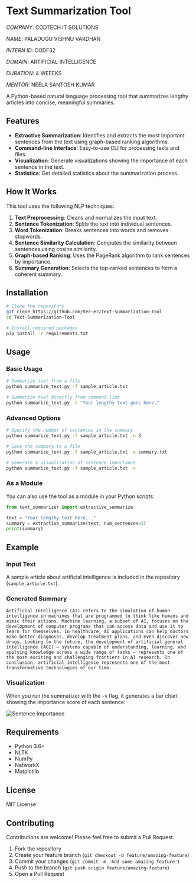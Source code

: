 # Text Summarization Tool

*COMPANY*: CODTECH IT SOLUTIONS

*NAME*: PALADUGU VISHNU VARDHAN

*INTERN ID*: CODF32

*DOMAIN*: ARTIFICIAL INTELLIGENCE 

*DURATION*: 4 WEEEKS

*MENTOR*: NEELA SANTOSH KUMAR




A Python-based natural language processing tool that summarizes lengthy articles into concise, meaningful summaries.

## Features

- **Extractive Summarization**: Identifies and extracts the most important sentences from the text using graph-based ranking algorithms.
- **Command-line Interface**: Easy-to-use CLI for processing texts and files.
- **Visualization**: Generate visualizations showing the importance of each sentence in the text.
- **Statistics**: Get detailed statistics about the summarization process.

## How It Works

This tool uses the following NLP techniques:

1. **Text Preprocessing**: Cleans and normalizes the input text.
2. **Sentence Tokenization**: Splits the text into individual sentences.
3. **Word Tokenization**: Breaks sentences into words and removes stopwords.
4. **Sentence Similarity Calculation**: Computes the similarity between sentences using cosine similarity.
5. **Graph-based Ranking**: Uses the PageRank algorithm to rank sentences by importance.
6. **Summary Generation**: Selects the top-ranked sentences to form a coherent summary.

## Installation

```bash
# Clone the repository
git clone https://github.com/Ver-er/Text-Summarization-Tool
cd Text-Summarization-Tool

# Install required packages
pip install -r requirements.txt
```

## Usage

### Basic Usage

```bash
# Summarize text from a file
python summarize_text.py -f sample_article.txt

# Summarize text directly from command line
python summarize_text.py -t "Your lengthy text goes here."
```

### Advanced Options

```bash
# Specify the number of sentences in the summary
python summarize_text.py -f sample_article.txt -n 3

# Save the summary to a file
python summarize_text.py -f sample_article.txt -o summary.txt

# Generate a visualization of sentence importance
python summarize_text.py -f sample_article.txt -v
```

### As a Module

You can also use the tool as a module in your Python scripts:

```python
from text_summarizer import extractive_summarize

text = "Your lengthy text here..."
summary = extractive_summarize(text, num_sentences=5)
print(summary)
```

## Example

### Input Text

A sample article about artificial intelligence is included in the repository (`sample_article.txt`).

### Generated Summary

```
Artificial Intelligence (AI) refers to the simulation of human intelligence in machines that are programmed to think like humans and mimic their actions. Machine learning, a subset of AI, focuses on the development of computer programs that can access data and use it to learn for themselves. In healthcare, AI applications can help doctors make better diagnoses, develop treatment plans, and even discover new drugs. Looking to the future, the development of artificial general intelligence (AGI) – systems capable of understanding, learning, and applying knowledge across a wide range of tasks – represents one of the most exciting and challenging frontiers in AI research. In conclusion, artificial intelligence represents one of the most transformative technologies of our time.
```

### Visualization

When you run the summarizer with the `-v` flag, it generates a bar chart showing the importance score of each sentence:

![Sentence Importance](sentence_importance_example.png)

## Requirements

- Python 3.6+
- NLTK
- NumPy
- NetworkX
- Matplotlib

## License

MIT License

## Contributing

Contributions are welcome! Please feel free to submit a Pull Request.

1. Fork the repository
2. Create your feature branch (`git checkout -b feature/amazing-feature`)
3. Commit your changes (`git commit -m 'Add some amazing feature'`)
4. Push to the branch (`git push origin feature/amazing-feature`)
5. Open a Pull Request 

